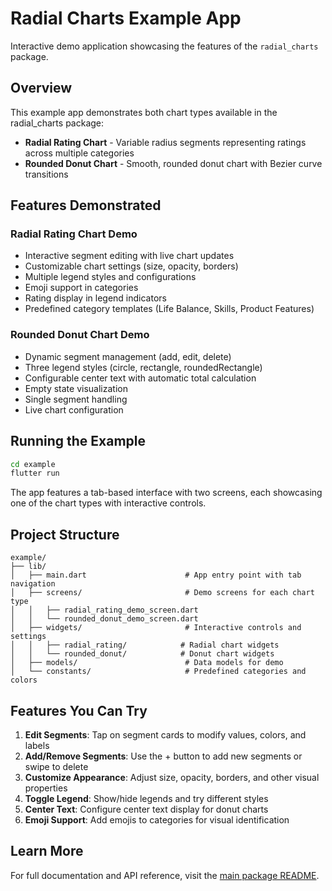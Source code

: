 # Radial Charts Example App

Interactive demo application showcasing the features of the `radial_charts` package.

## Overview

This example app demonstrates both chart types available in the radial_charts package:

- **Radial Rating Chart** - Variable radius segments representing ratings across multiple categories
- **Rounded Donut Chart** - Smooth, rounded donut chart with Bezier curve transitions

## Features Demonstrated

### Radial Rating Chart Demo
- Interactive segment editing with live chart updates
- Customizable chart settings (size, opacity, borders)
- Multiple legend styles and configurations
- Emoji support in categories
- Rating display in legend indicators
- Predefined category templates (Life Balance, Skills, Product Features)

### Rounded Donut Chart Demo
- Dynamic segment management (add, edit, delete)
- Three legend styles (circle, rectangle, roundedRectangle)
- Configurable center text with automatic total calculation
- Empty state visualization
- Single segment handling
- Live chart configuration

## Running the Example

```bash
cd example
flutter run
```

The app features a tab-based interface with two screens, each showcasing one of the chart types with interactive controls.

## Project Structure

```
example/
├── lib/
│   ├── main.dart                      # App entry point with tab navigation
│   ├── screens/                       # Demo screens for each chart type
│   │   ├── radial_rating_demo_screen.dart
│   │   └── rounded_donut_demo_screen.dart
│   ├── widgets/                       # Interactive controls and settings
│   │   ├── radial_rating/            # Radial chart widgets
│   │   └── rounded_donut/            # Donut chart widgets
│   ├── models/                        # Data models for demo
│   └── constants/                     # Predefined categories and colors
```

## Features You Can Try

1. **Edit Segments**: Tap on segment cards to modify values, colors, and labels
2. **Add/Remove Segments**: Use the + button to add new segments or swipe to delete
3. **Customize Appearance**: Adjust size, opacity, borders, and other visual properties
4. **Toggle Legend**: Show/hide legends and try different styles
5. **Center Text**: Configure center text display for donut charts
6. **Emoji Support**: Add emojis to categories for visual identification

## Learn More

For full documentation and API reference, visit the [main package README](../README.md).
